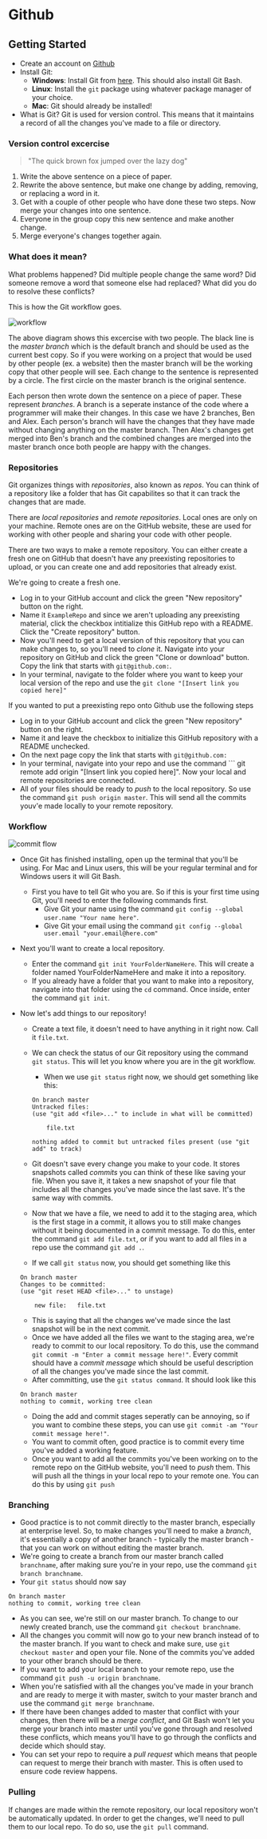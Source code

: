 # Github
## Getting Started
* Create an account on [Github](github.com)
* Install Git:
  * __Windows__: Install Git from [here](https://www.git-scm.com/download). This should also install Git Bash.
  * __Linux__: Install the ``` git ``` package using whatever package manager of your choice.
  * __Mac__: Git should already be installed!
* What is Git?
Git is used for version control. This means that it maintains a record of all the changes you've made to a file or directory.
### Version control excercise
> "The quick brown fox jumped over the lazy dog"
1. Write the above sentence on a piece of paper.
2. Rewrite the above sentence, but make one change by adding, removing, or replacing a word in it.
3. Get with a couple of other people who have done these two steps. Now merge your changes into one sentence.
4. Everyone in the group copy this new sentence and make another change.
5. Merge everyone's changes together again.
### What does it mean?
What problems happened? Did multiple people change the same word? Did someone remove a word that someone else had replaced? What did you do to resolve these conflicts?

This is how the Git workflow goes.

![workflow](https://github.com/OKStateACM/GitHubNotes2019/blob/master/versionControl.png)

The above diagram shows this excercise with two people. The black line is the _master branch_ which is the default branch and should be used as the current best copy. So if you were working on a project that would be used by other people (ex. a website) then the master branch will be the working copy that other people will see. Each change to the sentence is represented by a circle. The first circle on the master branch is the original sentence.

Each person then wrote down the sentence on a piece of paper. These represent _branches_. A branch is a seperate instance of the code where a programmer will make their changes. In this case we have 2 branches, Ben and Alex. Each person's branch will have the changes that they have made without changing anything on the master branch. Then Alex's changes get merged into Ben's branch and the combined changes are merged into the master branch once both people are happy with the changes.

### Repositories

Git organizes things with _repositories_, also known as _repos_. You can think of a repository like a folder that has Git capabilites so that it can track the changes that are made.

There are _local repositories_ and _remote repositories_. Local ones are only on your machine. Remote ones are on the GitHub website, these are used for working with other people and sharing your code with other people.

There are two ways to make a remote repository. You can either create a fresh one on GitHub that doesn't have any preexisting repositories to upload, or you can create one and add repositories that already exist.

We're going to create a fresh one.
* Log in to your GitHub account and click the green "New repository" button on the right.
* Name it ``` ExampleRepo ``` and since we aren't uploading any preexisting material, click the checkbox intitialize this GitHub repo with a README. Click the "Create repository" button.
* Now you'll need to get a local version of this repository that you can make changes to, so you'll need to _clone_ it. Navigate into your repository on GitHub and click the green "Clone or download" button. Copy the link that starts with ``` git@github.com: ```.
* In your terminal, navigate to the folder where you want to keep your local version of the repo and use the ``` git clone "[Insert link you copied here]" ``` 

If you wanted to put a preexisting repo onto Github use the following steps
* Log in to your GitHub account and click the green "New repository" button on the right.
* Name it and leave the checkbox to initialize this GitHub repository with a README unchecked.
* On the next page copy the link that starts with ``` git@github.com: ```
* In your terminal, navigate into your repo and use the command ``` git remote add origin "[Insert link you copied here]". Now your local and remote repositories are connected.
* All of your files should be ready to _push_ to the local repository. So use the command ``` git push origin master ```. This will send all the commits youv'e made locally to your remote repository.
### Workflow

![commit flow](https://github.com/OKStateACM/GitHubNotes2019/blob/master/git-local-remote.png)

* Once Git has finished installing, open up the terminal that you'll be using. For Mac and Linux users, this will be your regular terminal and for Windows users it will Git Bash.
	* First you have to tell Git who you are. So if this is your first time using Git, you'll need to enter the following commands first.
		* Give Git your name using the command ``` git config --global user.name "Your name here" ```.
		* Give Git your email using the command ``` git config --global user.email "your.email@here.com" ```
* Next you'll want to create a local repository.
	* Enter the command ``` git init YourFolderNameHere ```. This will create a folder named YourFolderNameHere and make it into a repository.
	* If you already have a folder that you want to make into a repository, navigate into that folder using the ``` cd ``` command. Once inside, enter the command ``` git init ```.
* Now let's add things to our repository!
	* Create a text file, it doesn't need to have anything in it right now. Call it ``` file.txt ```.
	* We can check the status of our Git repository using the command ``` git status ```. This will let you know where you are in the git workflow.
		* When we use ``` git status ``` right now, we should get something like this:
		
		```
		On branch master
		Untracked files:
		(use "git add <file>..." to include in what will be committed)

			file.txt

		nothing added to commit but untracked files present (use "git add" to track)
		```
	* Git doesn't save every change you make to your code. It stores snapshots called _commits_ you can think of these like saving your file. When you save it, it takes a new snapshot of your file that includes all the changes you've made since the last save. It's the same way with commits. 
	* Now that we have a file, we need to add it to the staging area, which is the first stage in a commit, it allows you to still make changes without it being documented in a commit message. To do this, enter the command ``` git add file.txt ```, or if you want to add all files in a repo use the command ``` git add . ```.
	* If we call ``` git status ``` now, you should get something like this
	
	```
	On branch master
	Changes to be committed:
	(use "git reset HEAD <file>..." to unstage)

		new file:   file.txt
	```
	* This is saying that all the changes we've made since the last snapshot will be in the next commit.
	* Once we have added all the files we want to the staging area, we're ready to commit to our local repository. To do this, use the command ``` git commit -m "Enter a commit message here!" ```. Every commit should have a _commit message_ which should be useful description of all the changes you've made since the last commit.
	* After committing, use the ``` git status command ```. It should look like this
	```
	On branch master
	nothing to commit, working tree clean
	```
	* Doing the add and commit stages seperatly can be annoying, so if you want to combine these steps, you can use ``` git commit -am "Your commit message here!" ```.
	* You want to commit often, good practice is to commit every time you've added a working feature.
	* Once you want to add all the commits you've been working on to the remote repo on the GitHub website, you'll need to _push_ them. This will push all the things in your local repo to your remote one. You can do this by using ``` git push ```
### Branching
* Good practice is to not commit directly to the master branch, especially at enterprise level. So, to make changes you'll need to make a _branch_, it's essentially a copy of another branch - typically the master branch - that you can work on without editing the master branch.
* We're going to create a branch from our master branch called ``` branchname ```, after making sure you're in your repo, use the command ``` git branch branchname ```.
* Your ``` git status ``` should now say 
```
On branch master
nothing to commit, working tree clean
```
* As you can see, we're still on our master branch. To change to our newly created branch, use the command ``` git checkout branchname ```.
* All the changes you commit will now go to your new branch instead of to the master branch. If you want to check and make sure, use ``` git checkout master ``` and open your file. None of the commits you've added to your other branch should be there.
* If you want to add your local branch to your remote repo, use the command ``` git push -u origin branchname ```.
* When you're satisfied with all the changes you've made in your branch and are ready to merge it with master, switch to your master branch and use the command ``` git merge branchname ```.
* If there have been changes added to master that conflict with your changes, then there will be a _merge conflict_, and Git Bash won't let you merge your branch into master until you've gone through and resolved these conflicts, which means you'll have to go through the conflicts and decide which should stay.
* You can set your repo to require a _pull request_ which means that people can request to merge their branch with master. This is often used to ensure code review happens.
### Pulling
If changes are made within the remote repository, our local repository won't be automatically updated. In order to get the changes, we'll need to pull them to our local repo. To do so, use the ``` git pull ``` command. 
